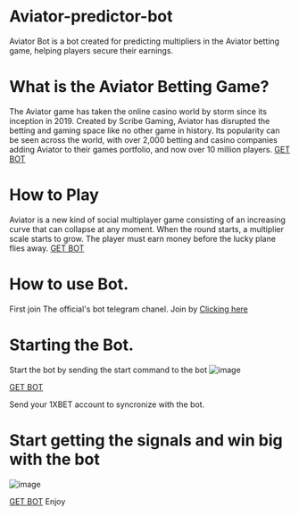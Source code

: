 # Aviator-predictor-bot
Aviator Bot is a bot created for predicting multipliers in the Aviator betting game, helping players secure their earnings.

# What is the Aviator Betting Game?
The Aviator game has taken the online casino world by storm since its inception in 2019. Created by Scribe Gaming, Aviator has disrupted the betting and gaming space like no other game in history. Its popularity can be seen across the world, with over 2,000 betting and casino companies adding Aviator to their games portfolio, and now over 10 million players.
[GET BOT](https://t.me/AviatorProHackApp)
# How to Play
Aviator is a new kind of social multiplayer game consisting of an increasing curve that can collapse at any moment. When the round starts, a multiplier scale starts to grow. The player must earn money before the lucky plane flies away.
[GET BOT](https://t.me/AviatorProHackApp)
# How to use Bot.
First join The official's bot telegram chanel. Join by [Clicking here](https://t.me/AviatorProHackApp)

# Starting the Bot.
Start the bot by sending the start command to the bot
![image](https://github.com/user-attachments/assets/8baef43b-af63-42c3-8aed-8c57df70b8fa)

[GET BOT](https://t.me/AviatorProHackApp)

Send your 1XBET account to syncronize with the bot.

# Start getting the signals and win big with the bot

![image](https://github.com/user-attachments/assets/5e39c58c-1021-4a75-a53e-86590d7631d3)

[GET BOT](https://t.me/AviatorProHackApp)
Enjoy

